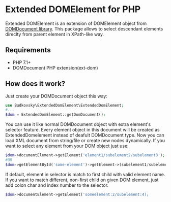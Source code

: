 # Extended DOMElement for PHP

Extended DOMElement is an extension of DOMElement object 
from [DOMDocument library](https://www.php.net/manual/en/class.domdocument.php).
This package allows to select descendant elements direclty from parent element
in XPath-like way. 

## Requirements
* PHP 7.1+
* DOMDocument PHP extension(ext-dom)

## How does it work?

Just create your DOMDocument object this way:

```php
use Budkovsky\ExtendedDomElement\ExtendedDomElement;
#...
$dom = ExtendedDomElement::getDomDocument();
```
You can use it like normal DOMDocument object with extra element's selector feature.
Every element object in this document will be created as ExtendedDomelement
instead of deafult DOMDocument type.
Now you can load XML document from string/file or create new nodes dynamically. 
If you want to select any element from your DOM object just use:

```php
$dom->documentElement->getElement('element1/subelement2/subelement3');
#OR
$dom->getElementById('some-element')->getElement->(subelement1/subelement2/subelement3');
```

If default, element in selector is match to first child with valid element name.
If you want to match different, non-first child on given DOM element, just add colon char and index number to the selector.

```php
$dom->documentElement->getElement('someelement:2/subelement:4);
```
